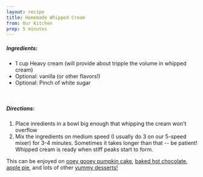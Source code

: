 ```yaml
---
layout: recipe
title: Homemade Whipped Cream
from: Our Kitchen
prep: 5 minutes
---
```


##### Ingredients:

* 1 cup Heavy cream (will provide about tripple the volume in whipped cream)
* Optional: vanilla (or other flavors!)
* Optional: Pinch of white sugar

<br>

##### Directions:

1. Place inredients in a bowl big enough that whipping the cream won't overflow
2. Mix the ingredients on medium speed (I usually do 3 on our 5-speed mixer) for 3-4 minutes. Sometimes it takes longer than that -- be patient!  Whipped cream is ready when stiff peaks start to form.

This can be enjoyed on [ooey gooey pumpkin cake](#), [baked hot chocolate](http://recipes.lucywyman.me/baked-hot-choclate.html), [apple pie](http://recipes.lucywyman.me/apple-pie.html), and lots of other [yummy desserts!](http://recipes.lucywyman.me/desserts/)

